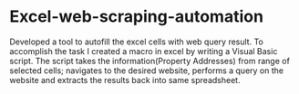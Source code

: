# Excel-web-scraping-automation

Developed a tool to autofill the excel cells with web query result. To accomplish the task I created a macro in excel by writing a Visual Basic script. The script takes the information(Property Addresses) from range of selected cells; navigates to the desired website, performs a query on the website and extracts the results back into same spreadsheet.
  
